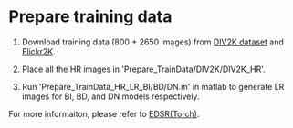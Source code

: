 # Prepare training data 

1. Download training data (800 + 2650 images) from [DIV2K dataset](https://data.vision.ee.ethz.ch/cvl/DIV2K/) and [Flickr2K](http://cv.snu.ac.kr/research/EDSR/Flickr2K.tar).

2. Place all the HR images in 'Prepare_TrainData/DIV2K/DIV2K_HR'.

3. Run 'Prepare_TrainData_HR_LR_BI/BD/DN.m' in matlab to generate LR images for BI, BD, and DN models respectively.

For more informaiton, please refer to [EDSR(Torch)](https://github.com/LimBee/NTIRE2017).


